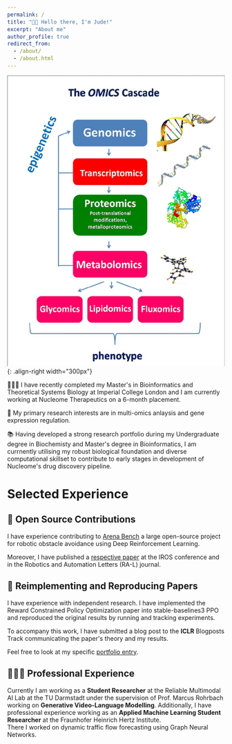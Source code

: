 ```yaml
---
permalink: /
title: "👋🏼 Hello there, I'm Jude!"
excerpt: "About me"
author_profile: true
redirect_from: 
  - /about/
  - /about.html
---
```



![Illustration of combining vision and language modalities](/images/Omics.png){: .align-right width="300px"}

👨🏻‍💻 I have recently completed my Master's in Bioinformatics and Theoretical Systems Biology at Imperial College London and I am currently working at Nucleome Therapeutics on a 6-month placement.

🔬 My primary research interests are in multi-omics anlaysis and gene expression regulation. 

📚 Having developed a strong research portfolio during my Undergraduate degree in Biochemisty and Master's degree in Bioinformatics, I am currnently utilising my robust biological foundation and diverse computational skillset to contribute to early stages in development of Nucleome's drug discovery pipeline. 

# Selected Experience

## 🤖 Open Source Contributions
I have experience contributing to [Arena Bench](https://github.com/Arena-Rosnav) a large open-source project for robotic obstacle avoidance using Deep Reinforcement Learning.

Moreover, I have published a [respective paper](https://sudo-boris.github.io/publication/2022-Arena-Bench) at the IROS conference and in the Robotics and Automation Letters (RA-L) journal.

## 📜 Reimplementing and Reproducing Papers
I have experience with independent research. I have implemented the Reward Constrained Policy Optimization paper into stable-baselines3 PPO and reproduced the original results by running and tracking experiments.

To accompany this work, I have submitted a blog post to the **ICLR** Blogposts Track communicating the paper's theory and my results.

Feel free to look at my specific [portfolio entry](https://sudo-boris.github.io/portfolio/RCPPO/).

## 👨🏻‍🔬 Professional Experience
Currently I am working as a **Student Researcher** at the Reliable Multimodal AI Lab at the TU Darmstadt under the supervision of Prof. Marcus Rohrbach working on **Generative Video-Language Modelling**.
Additionally, I have professional experience working as an **Applied Machine Learning Student Researcher** at the Fraunhofer Heinrich Hertz Institute. \
There I worked on dynamic traffic flow forecasting using Graph Neural Networks.

